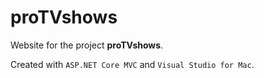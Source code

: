 # proTVshows

Website for the project **proTVshows**.

Created with `ASP.NET Core MVC` and `Visual Studio for Mac`.
